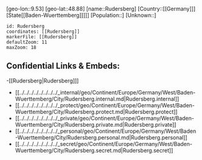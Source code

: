 ﻿---
location: [48.88,9.53]
mapzoom: [7,12] 
mapmarker: city 
type: City
tags:
- geo/City


SpocWebEntityId: 33817
isDeleted: false
confidential: public

---
[geo-lon::9.53]
[geo-lat::48.88]
[name::Rudersberg]
[Country::[[Germany]]]
[State[[Baden-Wuerttemberg]]]]]
[Population::]
[Unknown::]


```leaflet
id: Rudersberg
coordinates: [[Rudersberg]]
markerFile: [[Rudersberg]]
defaultZoom: 11 
maxZoom: 18
```


## Confidential Links & Embeds: 
-[[Rudersberg|Rudersberg]]] 
- [[../../../../../../../../_internal/geo/Continent/Europe/Germany/West/Baden-Wuerttemberg/City/Rudersberg.internal.md|Rudersberg.internal]] 
- [[../../../../../../../../_protect/geo/Continent/Europe/Germany/West/Baden-Wuerttemberg/City/Rudersberg.protect.md|Rudersberg.protect]] 
- [[../../../../../../../../_private/geo/Continent/Europe/Germany/West/Baden-Wuerttemberg/City/Rudersberg.private.md|Rudersberg.private]] 
- [[../../../../../../../../_personal/geo/Continent/Europe/Germany/West/Baden-Wuerttemberg/City/Rudersberg.personal.md|Rudersberg.personal]] 
- [[../../../../../../../../_secret/geo/Continent/Europe/Germany/West/Baden-Wuerttemberg/City/Rudersberg.secret.md|Rudersberg.secret]] 
